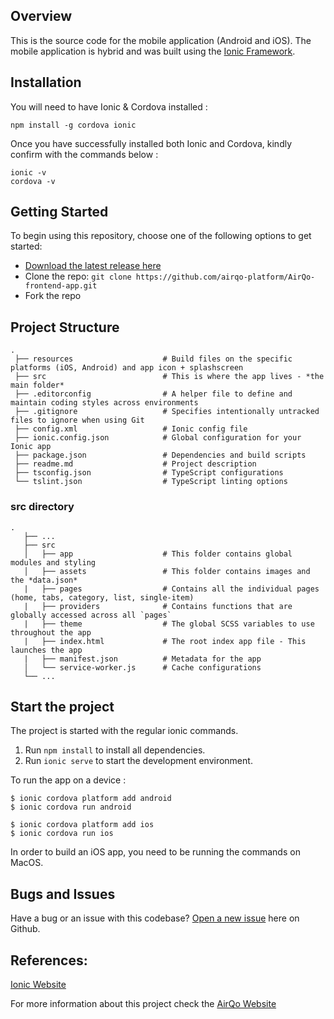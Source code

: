 ## Overview
This is the source code for the mobile application (Android and iOS). The mobile application is hybrid and was built using the [Ionic Framework](https://ionicframework.com/docs/v3/).

## Installation
You will need to have Ionic & Cordova installed : 

```
npm install -g cordova ionic
```
Once you have successfully installed both Ionic and Cordova, kindly confirm with the commands below : 
```
ionic -v
cordova -v
```

## Getting Started

To begin using this repository, choose one of the following options to get started:
* [Download the latest release here](https://github.com/airqo-platform/AirQo-frontend/archive/master.zip)
* Clone the repo: `git clone https://github.com/airqo-platform/AirQo-frontend-app.git`
* Fork the repo

## Project Structure

```
.
 ├── resources                    # Build files on the specific platforms (iOS, Android) and app icon + splashscreen
 ├── src                          # This is where the app lives - *the main folder*
 ├── .editorconfig                # A helper file to define and maintain coding styles across environments
 ├── .gitignore                   # Specifies intentionally untracked files to ignore when using Git
 ├── config.xml                   # Ionic config file
 ├── ionic.config.json            # Global configuration for your Ionic app
 ├── package.json                 # Dependencies and build scripts
 ├── readme.md                    # Project description
 ├── tsconfig.json                # TypeScript configurations
 └── tslint.json                  # TypeScript linting options
```

### src directory
```
.
   ├── ...
   ├── src                       
   │   ├── app                    # This folder contains global modules and styling
   │   ├── assets                 # This folder contains images and the *data.json*
   |   ├── pages                  # Contains all the individual pages (home, tabs, category, list, single-item)
   |   ├── providers              # Contains functions that are globally accessed across all `pages`
   |   ├── theme                  # The global SCSS variables to use throughout the app
   |   ├── index.html             # The root index app file - This launches the app
   |   ├── manifest.json          # Metadata for the app
   │   └── service-worker.js      # Cache configurations
   └── ...
```

## Start the project
The project is started with the regular ionic commands.

1. Run `npm install` to install all dependencies.
2. Run `ionic serve` to start the development environment.

To run the app on a device :

```
$ ionic cordova platform add android
$ ionic cordova run android
```

```
$ ionic cordova platform add ios
$ ionic cordova run ios
```

In order to build an iOS app, you need to be running the commands on MacOS.


## Bugs and Issues

Have a bug or an issue with this codebase? [Open a new issue](https://github.com/airqo-platform/AirQo-frontend/issues) here on Github.

## References:
[Ionic Website](https://ionicframework.com/docs/v3/)

For more information about this project check the [AirQo Website](https://airqo.net/)


<!---
This `README.md` (this file) is specifically designed for the source code of the mobile application
--->
